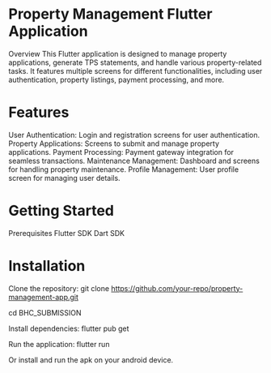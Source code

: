 # Property Management Flutter Application
Overview
This Flutter application is designed to manage property applications, generate TPS statements, and handle various property-related tasks. It features multiple screens for different functionalities, including user authentication, property listings, payment processing, and more.

# Features
User Authentication: Login and registration screens for user authentication.
Property Applications: Screens to submit and manage property applications.
Payment Processing: Payment gateway integration for seamless transactions.
Maintenance Management: Dashboard and screens for handling property maintenance.
Profile Management: User profile screen for managing user details.

# Getting Started
Prerequisites
Flutter SDK
Dart SDK

# Installation
Clone the repository:
git clone https://github.com/your-repo/property-management-app.git

cd BHC_SUBMISSION

Install dependencies:
flutter pub get

Run the application:
flutter run

Or install and run the apk on your android device.

